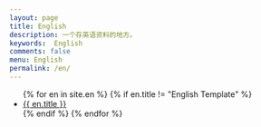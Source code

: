 ```yaml
---
layout: page
title: English
description: 一个存英语资料的地方。
keywords:  English
comments: false
menu: English
permalink: /en/
---
```


> 

<ul class="listing">
{% for en in site.en %}
{% if en.title != "English Template" %}
<li class="listing-item"><a href="{{ site.url }}{{ en.url }}">{{ en.title }}</a></li>
{% endif %}
{% endfor %}
</ul>
